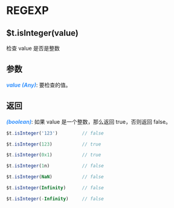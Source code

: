 # REGEXP

## $t.isInteger(value)

检查 value 是否是整数

## 参数

<i style="color: #3492ff;font-weight: 700;">value (Any)</i>: 要检查的值。

## 返回

<i style="color: #3492ff;font-weight: 700;">(boolean)</i>: 如果 value 是一个整数，那么返回 true，否则返回 false。

```javascript
$t.isInteger('123')         // false

$t.isInteger(123)           // true

$t.isInteger(0x1)           // true

$t.isInteger(1n)            // false

$t.isInteger(NaN)           // false

$t.isInteger(Infinity)      // false

$t.isInteger(-Infinity)     // false
```
